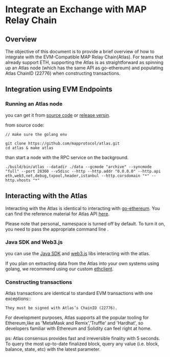 # Integrate an Exchange with MAP Relay Chain

## Overview

The objective of this document is to provide a brief overview of how to integrate with the EVM-Compatible MAP Relay Chain(Atlas). For teams that already support ETH, supporting the Atlas is as straightforward as spinning up an Atlas node (which has the same API as go-ethereum) and populating Atlas ChainID (22776) when constructing transactions.

## Integration using EVM Endpoints

### Running an Atlas node

you can get it from [source code](https://github.com/mapprotocol/atlas) or [release versin](https://github.com/mapprotocol/atlas/releases).

from source code:

```
// make sure the golang env

git clone https://github.com/mapprotocol/atlas.git
cd atlas & make atlas

```
than start a node with the RPC service on the background.

```
./build/bin/atlas --datadir ./data --gcmode "archive" --syncmode "full" --port 28360 --v5disc --http --http.addr "0.0.0.0" --http.api eth,web3,net,debug,txpool,header,istanbul --http.corsdomain "*" --http.vhosts "*" 
```

## Interacting with the Atlas

Interacting with the Atlas is identical to interacting with [go-ethereum](https://geth.ethereum.org/). You can find the reference material for Atlas API [here](../../sdk/RPC-API.md).

Please note that personal_ namespace is turned off by default. To turn it on, you need to pass the appropriate command line .


### Java SDK and Web3.js

you can use the [Java SDK](https://github.com/web3j/web3j) and [web3.js](https://web3js.readthedocs.io/en/v1.2.9/) libs interacting with the atlas.

If you plan on extracting data from the Atlas into your own systems using golang, we recommend using our custom [ethclient](https://github.com/mapprotocol/compass/tree/main/pkg/ethclient).

### Constructing transactions

Atlas transactions are identical to standard EVM transactions with one exceptions::

    They must be signed with Atlas’s ChainID (22776).


For development purposes, Atlas supports all the popular tooling for Ethereum,like as 'MetaMask and Remix','Truffle' and 'Hardhat', so developers familiar with Ethereum and Solidity can feel right at home.




ps: Atlas consensus provides fast and irreversible finality with 5 seconds. To query the most up-to-date finalized block, query any value (i.e. block, balance, state, etc) with the latest parameter.
